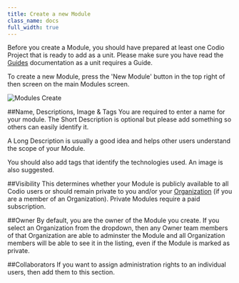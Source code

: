 ```yaml
---
title: Create a new Module
class_name: docs
full_width: true
---
```


Before you create a Module, you should have prepared at least one Codio Project that is ready to add as a unit. Please make sure you have read the [Guides](/docs/ide/tools/guides/) documentation as a unit requires a Guide.

To create a new Module, press the 'New Module' button in the top right of then screen on the main Modules screen.

![Modules Create](/img/docs/modules_create.png)

##Name, Descriptions, Image & Tags
You are required to enter a name for your module. The Short Description is optional but please add something so others can easily identify it.

A Long Description is usually a good idea and helps other users understand the scope of your Module.

You should also add tags that identify the technologies used. An image is also suggested.

##Visibility
This determines whether your Module is publicly available to all Codio users or should remain private to you and/or your [Organization](/docs/dashboard/organizations/) (if you are a member of an Organization). Private Modules require a paid subscription.

##Owner
By default, you are the owner of the Module you create. If you select an Organization from the dropdown, then any Owner team members of that Organization are able to adminster the Module and all Organization members will be able to see it in the listing, even if the Module is marked as private.

##Collaborators
If you want to assign administration rights to an individual users, then add them to this section.
